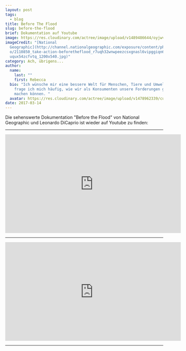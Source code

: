 ```yaml
---
layout: post
tags:
  - blog
title: Before The Flood
slug: before-the-flood
brief: Dokumentation auf Youtube
image: https://res.cloudinary.com/actree/image/upload/v1489486644/oyjwvwofebjdqlu4x54x.png
imageCredit: "[National
  Geographic](http://channel.nationalgeographic.com/exposure/content/photo/phot\
  o/2110850_take-action-beforetheflood_r7uqh32wnwpeezcsxgnasl6vipggiqn63zkcn5ee\
  uqux54zcfvtq_1200x540.jpg)"
category: Ach, übrigens...
author:
  name:
    last: ""
    first: Rebecca
  bio: "Ich wünsche mir eine bessere Welt für Menschen, Tiere und Umwelt. Dabei
    frage ich mich häufig, wie wir als Konsumenten unsere Forderungen geltend
    machen können. "
  avatar: https://res.cloudinary.com/actree/image/upload/v1478962339/cuefed3lritxb0nmepg9.jpg
date: 2017-03-14
---
```


Die sehenswerte Dokumentation "Before the Flood" von National Geographic und Leonardo DiCaprio ist wieder auf Youtube zu finden:

* * *

<p style="text-align: center;">
<iframe width="560" height="315" src="https://www.youtube.com/embed/76Z_IwvQtTI" frameborder="0" allowfullscreen></iframe></p>

* * *

<p style="text-align: center;">
<iframe width="560" height="315" src="https://www.youtube.com/embed/1KygLfVP5Tk" frameborder="0" allowfullscreen></iframe></p>

* * *
